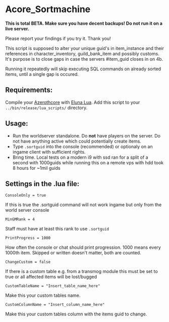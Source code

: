 # Acore_Sortmachine

**This is total BETA. Make sure you have decent backups! Do not run it on a live server.**

Please report your findings if you try it. Thank you!

This script is supposed to alter your unique guid's in item_instance and their references in character_inventory, guild_bank_item and possibly customs.
It's purpose is to close gaps in case the servers #item_guid closes in on 4b.

Running it repeatedly will skip executing SQL commands on already sorted items, until a single gap is occured.


## Requirements:

Compile your [Azerothcore](https://github.com/azerothcore/azerothcore-wotlk) with [Eluna Lua](https://www.azerothcore.org/catalogue-details.html?id=131435473).
Add this script to your `../bin/release/lua_scripts/` directory.

## Usage:

- Run the worldserver standalone. Do **not** have players on the server. Do not have anything active which could potentially create items.
- Type `.sortguid` into the console (recommended) or optionaly on an ingame client with sufficient rights.
- Bring time. Local tests on a modern i9 with ssd ran for a split of a second with 1000guids while running this on a remote vps with hdd took 8 hours for ~1mil guids

## Settings in the .lua file:

`ConsoleOnly = true`

If this is true the .sortguid command will not work ingame but only from the world server console


`MinGMRank = 4`

Staff must have at least this rank to use `.sortguid`


`PrintProgress = 1000`

How often the console or chat should print progression. 1000 means every 1000th item. Skipped or written doesn't matter, both are counted.


`ChangeCustom = false`

If there is a custom table e.g. from a transmog module this must be set to true or all affected items will be lost/bugged


`CustomTableName = "Insert_table_name_here"`

Make this your custom tables name.


`CustomColumnName = "Insert_column_name_here"`

Make this your custom tables column with the items guid to change.
